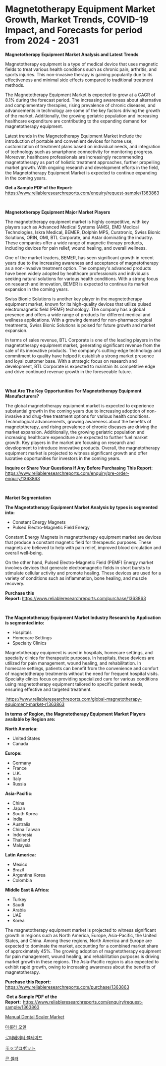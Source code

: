 <p><h1>Magnetotherapy Equipment Market Growth, Market Trends, COVID-19 Impact, and Forecasts for period from 2024 - 2031</h1></p><p><strong>Magnetotherapy Equipment Market Analysis and Latest Trends</strong></p>
<p><p>Magnetotherapy equipment is a type of medical device that uses magnetic fields to treat various health conditions such as chronic pain, arthritis, and sports injuries. This non-invasive therapy is gaining popularity due to its effectiveness and minimal side effects compared to traditional treatment methods.</p><p>The Magnetotherapy Equipment Market is expected to grow at a CAGR of 8.1% during the forecast period. The increasing awareness about alternative and complementary therapies, rising prevalence of chronic diseases, and advancements in technology are some of the key factors driving the growth of the market. Additionally, the growing geriatric population and increasing healthcare expenditure are contributing to the expanding demand for magnetotherapy equipment.</p><p>Latest trends in the Magnetotherapy Equipment Market include the introduction of portable and convenient devices for home use, customization of treatment plans based on individual needs, and integration of technology such as smartphone connectivity for monitoring progress. Moreover, healthcare professionals are increasingly recommending magnetotherapy as part of holistic treatment approaches, further propelling market growth. With ongoing research and development efforts in the field, the Magnetotherapy Equipment Market is expected to continue expanding in the coming years.</p></p>
<p><strong>Get a Sample PDF of the Report:&nbsp;</strong> <a href="https://www.reliableresearchreports.com/enquiry/request-sample/1363863">https://www.reliableresearchreports.com/enquiry/request-sample/1363863</a></p>
<p>&nbsp;</p>
<p><strong>Magnetotherapy Equipment Major Market Players</strong></p>
<p><p>The magnetotherapy equipment market is highly competitive, with key players such as Advanced Medical Systems (AMS), EMD Medical Technologies, Iskra Medical, BEMER, Dolphin MPS, Curatronic, Swiss Bionic Solutions, ORIN, OMI, BTL Corporate, and Astar dominating the industry. These companies offer a wide range of magnetic therapy products, including devices for pain relief, wound healing, and overall wellness.</p><p>One of the market leaders, BEMER, has seen significant growth in recent years due to the increasing awareness and acceptance of magnetotherapy as a non-invasive treatment option. The company's advanced products have been widely adopted by healthcare professionals and individuals seeking natural solutions for various health conditions. With a strong focus on research and innovation, BEMER is expected to continue its market expansion in the coming years.</p><p>Swiss Bionic Solutions is another key player in the magnetotherapy equipment market, known for its high-quality devices that utilize pulsed electromagnetic field (PEMF) technology. The company has a global presence and offers a wide range of products for different medical and wellness applications. With a growing demand for non-pharmacological treatments, Swiss Bionic Solutions is poised for future growth and market expansion.</p><p>In terms of sales revenue, BTL Corporate is one of the leading players in the magnetotherapy equipment market, generating significant revenue from the sale of its innovative products. The company's cutting-edge technology and commitment to quality have helped it establish a strong market presence and loyal customer base. With a strategic focus on research and development, BTL Corporate is expected to maintain its competitive edge and drive continued revenue growth in the foreseeable future.</p></p>
<p>&nbsp;</p>
<p><strong>What Are The Key Opportunities For Magnetotherapy Equipment Manufacturers?</strong></p>
<p><p>The global magnetotherapy equipment market is expected to experience substantial growth in the coming years due to increasing adoption of non-invasive and drug-free treatment options for various health conditions. Technological advancements, growing awareness about the benefits of magnetotherapy, and rising prevalence of chronic diseases are driving the market expansion. Additionally, the growing geriatric population and increasing healthcare expenditure are expected to further fuel market growth. Key players in the market are focusing on research and development to introduce innovative products. Overall, the magnetotherapy equipment market is projected to witness significant growth and offer lucrative opportunities for investors in the coming years.</p></p>
<p><strong>Inquire or Share Your Questions If Any Before Purchasing This Report:</strong> <a href="https://www.reliableresearchreports.com/enquiry/pre-order-enquiry/1363863">https://www.reliableresearchreports.com/enquiry/pre-order-enquiry/1363863</a></p>
<p>&nbsp;</p>
<p><strong>Market Segmentation</strong></p>
<p><strong>The Magnetotherapy Equipment Market Analysis by types is segmented into:</strong></p>
<p><ul><li>Constant Energy Magnets</li><li>Pulsed Electro-Magnetic Field Energy</li></ul></p>
<p><p>Constant Energy Magnets in magnetotherapy equipment market are devices that produce a constant magnetic field for therapeutic purposes. These magnets are believed to help with pain relief, improved blood circulation and overall well-being.</p><p>On the other hand, Pulsed Electro-Magnetic Field (PEMF) Energy market involves devices that generate electromagnetic fields in short bursts to stimulate cellular activity and promote healing. These devices are used for a variety of conditions such as inflammation, bone healing, and muscle recovery.</p></p>
<p><strong>Purchase this Report:&nbsp;</strong><a href="https://www.reliableresearchreports.com/purchase/1363863">https://www.reliableresearchreports.com/purchase/1363863</a></p>
<p>&nbsp;</p>
<p><strong>The Magnetotherapy Equipment Market Industry Research by Application is segmented into:</strong></p>
<p><ul><li>Hospitals</li><li>Homecare Settings</li><li>Specialty Clinics</li></ul></p>
<p><p>Magnetotherapy equipment is used in hospitals, homecare settings, and specialty clinics for therapeutic purposes. In hospitals, these devices are utilized for pain management, wound healing, and rehabilitation. In homecare settings, patients can benefit from the convenience and comfort of magnetotherapy treatments without the need for frequent hospital visits. Specialty clinics focus on providing specialized care for various conditions using magnetotherapy equipment tailored to specific patient needs, ensuring effective and targeted treatment.</p></p>
<p><a href="https://www.reliableresearchreports.com/global-magnetotherapy-equipment-market-r1363863">&nbsp;https://www.reliableresearchreports.com/global-magnetotherapy-equipment-market-r1363863</a></p>
<p><strong>In terms of Region, the Magnetotherapy Equipment Market Players available by Region are:</strong></p>
<p>
    <p> <strong> North America: </strong>
        <ul>
            <li>United States</li>
            <li>Canada</li>
        </ul>
        </p> 
    <p> <strong> Europe: </strong>
        <ul>
            <li>Germany</li>
            <li>France</li>
            <li>U.K.</li>
            <li>Italy</li>
            <li>Russia</li>
        </ul>
        </p> 
    <p> <strong> Asia-Pacific: </strong>
        <ul>
            <li>China</li>
            <li>Japan</li>
            <li>South Korea</li>
            <li>India</li>
            <li>Australia</li>
            <li>China Taiwan</li>
            <li>Indonesia</li>
            <li>Thailand</li>
            <li>Malaysia</li>
        </ul>
        </p> 
    <p> <strong> Latin America: </strong>
        <ul>
            <li>Mexico</li>
            <li>Brazil</li>
            <li>Argentina Korea</li>
            <li>Colombia</li>
        </ul>
        </p> 
    <p> <strong> Middle East & Africa: </strong>
        <ul>
            <li>Turkey</li>
            <li>Saudi</li>
            <li>Arabia</li>
            <li>UAE</li>
            <li>Korea</li>
        </ul>
    </p>
    </p>
<p><p>The magnetotherapy equipment market is projected to witness significant growth in regions such as North America, Europe, Asia-Pacific, the United States, and China. Among these regions, North America and Europe are expected to dominate the market, accounting for a combined market share of approximately 45%. The growing adoption of magnetotherapy equipment for pain management, wound healing, and rehabilitation purposes is driving market growth in these regions. The Asia-Pacific region is also expected to exhibit rapid growth, owing to increasing awareness about the benefits of magnetotherapy.</p></p>
<p><strong>Purchase this Report: </strong><a href="https://www.reliableresearchreports.com/purchase/1363863">https://www.reliableresearchreports.com/purchase/1363863</a></p>
<p>&nbsp;<strong>Get a Sample PDF of the Report:&nbsp;&nbsp;</strong><a href="https://www.reliableresearchreports.com/enquiry/request-sample/1363863">https://www.reliableresearchreports.com/enquiry/request-sample/1363863</a></p>
<p><strong></strong></p>
<p><p><a href="https://github.com/DeonteStanton2023/Market-Research-Report-List-1/blob/main/manual-dental-scaler-market.md">Manual Dental Scaler Market</a></p><p><a href="https://medium.com/@bartlakin95/%EB%A7%88%EB%A3%B0%EB%9D%BC-%EC%98%A4%EC%9D%BC-%EC%8B%9C%EC%9E%A5-%EB%B6%84%EC%84%9D-%EA%B7%B8%EC%9D%98-cagr-%EC%8B%9C%EC%9E%A5-%EC%84%B8%EB%B6%84%ED%99%94-%EB%B0%8F-%EC%84%B8%EA%B3%84-%EC%82%B0%EC%97%85-%EA%B0%9C%EC%9A%94-3121df6b5369">마룰라 오일</a></p><p><a href="https://github.com/Elenrrera7685/Market-Research-Report-List-1/blob/main/116497344837.md">로터베이터 블레이드</a></p><p><a href="https://github.com/RudySimonis2023/Market-Research-Report-List-1/blob/main/969947249845.md">モップロボット</a></p><p><a href="https://github.com/vsn7qpua81q/Market-Research-Report-List-2/blob/main/454522944836.md">콘 셸러</a></p></p>